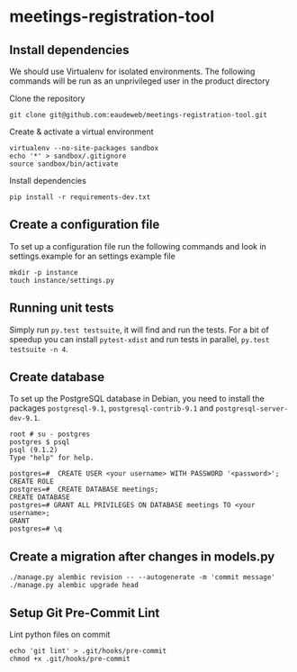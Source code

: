 meetings-registration-tool
==========================


Install dependencies
--------------------
We should use Virtualenv for isolated environments. The following commands will
be run as an unprivileged user in the product directory

Clone the repository

    git clone git@github.com:eaudeweb/meetings-registration-tool.git

Create & activate a virtual environment

    virtualenv --no-site-packages sandbox
    echo '*' > sandbox/.gitignore
    source sandbox/bin/activate

Install dependencies

    pip install -r requirements-dev.txt


Create a configuration file
---------------------------

To set up a configuration file run the following commands and look in
settings.example for an settings example file

    mkdir -p instance
    touch instance/settings.py


Running unit tests
------------------

Simply run ``py.test testsuite``, it will find and run the tests. For a
bit of speedup you can install ``pytest-xdist`` and run tests in
parallel, ``py.test testsuite -n 4``.


Create database
-------------------------

To set up the PostgreSQL database in Debian, you need to install the
packages `postgresql-9.1`, `postgresql-contrib-9.1` and
`postgresql-server-dev-9.1`. 

    root # su - postgres
    postgres $ psql
    psql (9.1.2)
    Type "help" for help.

    postgres=#  CREATE USER <your username> WITH PASSWORD '<password>';
    CREATE ROLE
    postgres=#  CREATE DATABASE meetings;
    CREATE DATABASE
    postgres=# GRANT ALL PRIVILEGES ON DATABASE meetings TO <your username>;
    GRANT
    postgres=# \q


Create a migration after changes in models.py
---------------------------------------------

    ./manage.py alembic revision -- --autogenerate -m 'commit message'
    ./manage.py alembic upgrade head


Setup Git Pre-Commit Lint
-------------------------

Lint python files on commit

    echo 'git lint' > .git/hooks/pre-commit
    chmod +x .git/hooks/pre-commit

